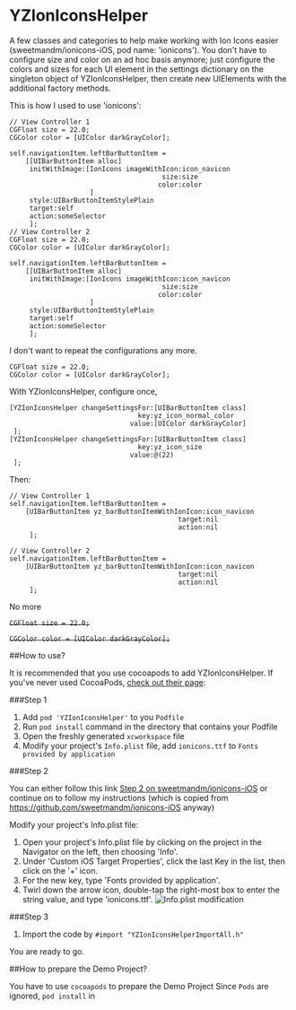 YZIonIconsHelper
================

A few classes and categories to help make working with Ion Icons easier (sweetmandm/ionicons-iOS, pod name: 'ionicons'). You don't have to configure size and color on an ad hoc basis anymore; just configure the colors and sizes for each UI element in the settings dictionary on the singleton object of YZIonIconsHelper, then create new UIElements with the additional factory methods.

This is how I used to use 'ionicons':

```
// View Controller 1
CGFloat size = 22.0;
CGColor color = [UIColor darkGrayColor];

self.navigationItem.leftBarButtonItem =
	[[UIBarButtonItem alloc]
	 initWithImage:[IonIcons imageWithIcon:icon_navicon
									  size:size
									 color:color
					]
	 style:UIBarButtonItemStylePlain
	 target:self
	 action:someSelector
	 ];
// View Controller 2
CGFloat size = 22.0;
CGColor color = [UIColor darkGrayColor];

self.navigationItem.leftBarButtonItem =
	[[UIBarButtonItem alloc]
	 initWithImage:[IonIcons imageWithIcon:icon_navicon
									  size:size
									 color:color
					]
	 style:UIBarButtonItemStylePlain
	 target:self
	 action:someSelector
	 ];
```

I don't want to repeat the configurations any more.

```
CGFloat size = 22.0;
CGColor color = [UIColor darkGrayColor];
```

With YZIonIconsHelper, configure once,

```
[YZIonIconsHelper changeSettingsFor:[UIBarButtonItem class]
								key:yz_icon_normal_color
							  value:[UIColor darkGrayColor]
 ];
[YZIonIconsHelper changeSettingsFor:[UIBarButtonItem class]
								key:yz_icon_size
							  value:@(22)
 ];

```

Then:

```
// View Controller 1
self.navigationItem.leftBarButtonItem = 
	[UIBarButtonItem yz_barButtonItemWithIonIcon:icon_navicon
										  target:nil
										  action:nil
	 ];

// View Controller 2
self.navigationItem.leftBarButtonItem = 
	[UIBarButtonItem yz_barButtonItemWithIonIcon:icon_navicon
										  target:nil
										  action:nil
	 ];
```

No more

~~`CGFloat size = 22.0;`~~

~~`CGColor color = [UIColor darkGrayColor];`~~


##How to use?

It is recommended that you use cocoapods to add YZIonIconsHelper.
If you've never used CocoaPods, [check out their page](http://cocoapods.org/):

###Step 1

1. Add `pod 'YZIonIconsHelper'` to you `Podfile`
2. Run `pod install` command in the directory that contains your Podfile
3. Open the freshly generated `xcworkspace` file
4. Modify your project's `Info.plist` file, add `ionicons.ttf` to `Fonts provided by application` 

###Step 2

You can either follow this link [Step 2 on sweetmandm/ionicons-iOS](https://github.com/sweetmandm/ionicons-iOS) or continue on to follow my instructions (which is copied from https://github.com/sweetmandm/ionicons-iOS anyway)

Modify your project's Info.plist file:

1. Open your project's Info.plist file by clicking on the project in the Navigator on the left, then choosing 'Info'.
2. Under 'Custom iOS Target Properties', click the last Key in the list, then click on the '+' icon.
3. For the new key, type 'Fonts provided by application'.
4. Twirl down the arrow icon, double-tap the right-most box to enter the string value, and type 'ionicons.ttf'.
![Info.plist modification](https://raw.github.com/TapTemplate/ionicons-iOS/master/Example-ionicons/img/install-instructions.png)

###Step 3

1. Import the code by `#import "YZIonIconsHelperImportAll.h"`

You are ready to go. 

##How to prepare the Demo Project?

You have to use `cocoapods` to prepare the Demo Project
Since `Pods` are ignored, `pod install` in 